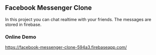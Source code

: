 ## Facebook Messenger Clone
In this project you can chat realtime with your friends.
The messages are stored in firebase.
### Online Demo
https://facebook-messenger-clone-594a3.firebaseapp.com/

